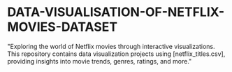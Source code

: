 # DATA-VISUALISATION-OF-NETFLIX-MOVIES-DATASET
"Exploring the world of Netflix movies through interactive visualizations. This repository contains data visualization projects using [netflix_titles.csv], providing insights into movie trends, genres, ratings, and more."
